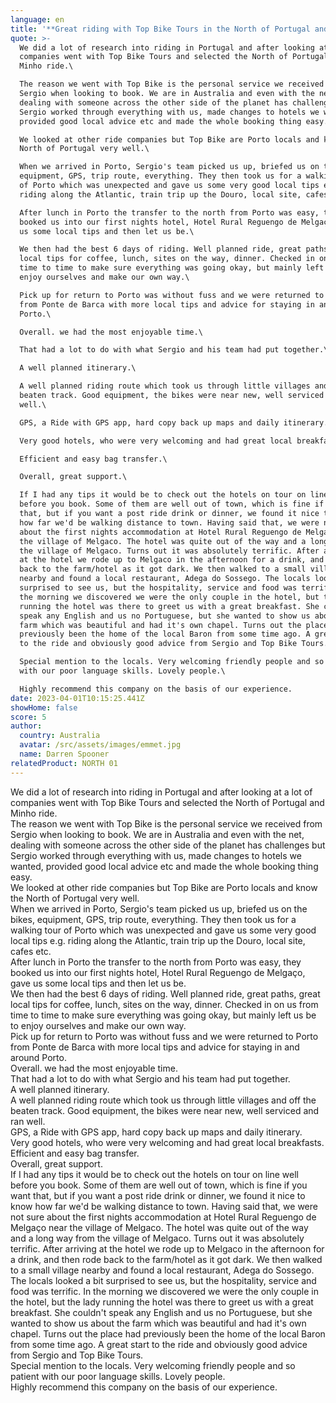 ```yaml
---
language: en
title: '**Great riding with Top Bike Tours in the North of Portugal and Minho**'
quote: >-
  We did a lot of research into riding in Portugal and after looking at a lot of
  companies went with Top Bike Tours and selected the North of Portugal and
  Minho ride.\

  The reason we went with Top Bike is the personal service we received from
  Sergio when looking to book. We are in Australia and even with the net,
  dealing with someone across the other side of the planet has challenges but
  Sergio worked through everything with us, made changes to hotels we wanted,
  provided good local advice etc and made the whole booking thing easy.\

  We looked at other ride companies but Top Bike are Porto locals and know the
  North of Portugal very well.\

  When we arrived in Porto, Sergio's team picked us up, briefed us on the bikes,
  equipment, GPS, trip route, everything. They then took us for a walking tour
  of Porto which was unexpected and gave us some very good local tips e.g.
  riding along the Atlantic, train trip up the Douro, local site, cafes etc.\

  After lunch in Porto the transfer to the north from Porto was easy, they
  booked us into our first nights hotel, Hotel Rural Reguengo de Melgaço, gave
  us some local tips and then let us be.\

  We then had the best 6 days of riding. Well planned ride, great paths, great
  local tips for coffee, lunch, sites on the way, dinner. Checked in on us from
  time to time to make sure everything was going okay, but mainly left us be to
  enjoy ourselves and make our own way.\

  Pick up for return to Porto was without fuss and we were returned to Porto
  from Ponte de Barca with more local tips and advice for staying in and around
  Porto.\

  Overall. we had the most enjoyable time.\

  That had a lot to do with what Sergio and his team had put together.\

  A well planned itinerary.\

  A well planned riding route which took us through little villages and off the
  beaten track. Good equipment, the bikes were near new, well serviced and ran
  well.\

  GPS, a Ride with GPS app, hard copy back up maps and daily itinerary.\

  Very good hotels, who were very welcoming and had great local breakfasts.\

  Efficient and easy bag transfer.\

  Overall, great support.\

  If I had any tips it would be to check out the hotels on tour on line well
  before you book. Some of them are well out of town, which is fine if you want
  that, but if you want a post ride drink or dinner, we found it nice to know
  how far we'd be walking distance to town. Having said that, we were not sure
  about the first nights accommodation at Hotel Rural Reguengo de Melgaço near
  the village of Melgaco. The hotel was quite out of the way and a long way from
  the village of Melgaco. Turns out it was absolutely terrific. After arriving
  at the hotel we rode up to Melgaco in the afternoon for a drink, and then rode
  back to the farm/hotel as it got dark. We then walked to a small village
  nearby and found a local restaurant, Adega do Sossego. The locals looked a bit
  surprised to see us, but the hospitality, service and food was terrific. In
  the morning we discovered we were the only couple in the hotel, but the lady
  running the hotel was there to greet us with a great breakfast. She couldn't
  speak any English and us no Portuguese, but she wanted to show us about the
  farm which was beautiful and had it's own chapel. Turns out the place had
  previously been the home of the local Baron from some time ago. A great start
  to the ride and obviously good advice from Sergio and Top Bike Tours.\

  Special mention to the locals. Very welcoming friendly people and so patient
  with our poor language skills. Lovely people.\

  Highly recommend this company on the basis of our experience.
date: 2023-04-01T10:15:25.441Z
showHome: false
score: 5
author:
  country: Australia
  avatar: /src/assets/images/emmet.jpg
  name: Darren Spooner
relatedProduct: NORTH 01
---
```


We did a lot of research into riding in Portugal and after looking at a lot of
companies went with Top Bike Tours and selected the North of Portugal and Minho
ride.\
The reason we went with Top Bike is the personal service we received from Sergio
when looking to book. We are in Australia and even with the net, dealing with
someone across the other side of the planet has challenges but Sergio worked
through everything with us, made changes to hotels we wanted, provided good
local advice etc and made the whole booking thing easy.\
We looked at other ride companies but Top Bike are Porto locals and know the
North of Portugal very well.\
When we arrived in Porto, Sergio's team picked us up, briefed us on the bikes,
equipment, GPS, trip route, everything. They then took us for a walking tour of
Porto which was unexpected and gave us some very good local tips e.g. riding
along the Atlantic, train trip up the Douro, local site, cafes etc.\
After lunch in Porto the transfer to the north from Porto was easy, they booked
us into our first nights hotel, Hotel Rural Reguengo de Melgaço, gave us some
local tips and then let us be.\
We then had the best 6 days of riding. Well planned ride, great paths, great
local tips for coffee, lunch, sites on the way, dinner. Checked in on us from
time to time to make sure everything was going okay, but mainly left us be to
enjoy ourselves and make our own way.\
Pick up for return to Porto was without fuss and we were returned to Porto from
Ponte de Barca with more local tips and advice for staying in and around Porto.\
Overall. we had the most enjoyable time.\
That had a lot to do with what Sergio and his team had put together.\
A well planned itinerary.\
A well planned riding route which took us through little villages and off the
beaten track. Good equipment, the bikes were near new, well serviced and ran
well.\
GPS, a Ride with GPS app, hard copy back up maps and daily itinerary.\
Very good hotels, who were very welcoming and had great local breakfasts.\
Efficient and easy bag transfer.\
Overall, great support.\
If I had any tips it would be to check out the hotels on tour on line well
before you book. Some of them are well out of town, which is fine if you want
that, but if you want a post ride drink or dinner, we found it nice to know how
far we'd be walking distance to town. Having said that, we were not sure about
the first nights accommodation at Hotel Rural Reguengo de Melgaço near the
village of Melgaco. The hotel was quite out of the way and a long way from the
village of Melgaco. Turns out it was absolutely terrific. After arriving at the
hotel we rode up to Melgaco in the afternoon for a drink, and then rode back to
the farm/hotel as it got dark. We then walked to a small village nearby and
found a local restaurant, Adega do Sossego. The locals looked a bit surprised to
see us, but the hospitality, service and food was terrific. In the morning we
discovered we were the only couple in the hotel, but the lady running the hotel
was there to greet us with a great breakfast. She couldn't speak any English and
us no Portuguese, but she wanted to show us about the farm which was beautiful
and had it's own chapel. Turns out the place had previously been the home of the
local Baron from some time ago. A great start to the ride and obviously good
advice from Sergio and Top Bike Tours.\
Special mention to the locals. Very welcoming friendly people and so patient
with our poor language skills. Lovely people.\
Highly recommend this company on the basis of our experience.
